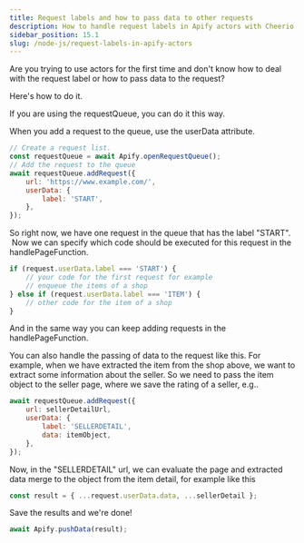 ```yaml
---
title: Request labels and how to pass data to other requests
description: How to handle request labels in Apify actors with Cheerio or Puppeteer Crawler
sidebar_position: 15.1
slug: /node-js/request-labels-in-apify-actors
---
```


Are you trying to use actors for the first time and don't know how to deal with the request label or how to pass data to the request?

Here's how to do it.

If you are using the requestQueue, you can do it this way.

When you add a request to the queue, use the userData attribute.

```js
// Create a request list.
const requestQueue = await Apify.openRequestQueue();
// Add the request to the queue
await requestQueue.addRequest({
    url: 'https://www.example.com/',
    userData: {
        label: 'START',
    },
});
```

So right now, we have one request in the queue that has the label "START".  Now we can specify which code should be executed for this request in the handlePageFunction.

```js
if (request.userData.label === 'START') {
    // your code for the first request for example
    // enqueue the items of a shop
} else if (request.userData.label === 'ITEM') {
    // other code for the item of a shop
}
```

And in the same way you can keep adding requests in the handlePageFunction.

You can also handle the passing of data to the request like this. For example, when we have extracted the item from the shop above, we want to extract some information about the seller. So we need to pass the item object to the seller page, where we save the rating of a seller, e.g..

```js
await requestQueue.addRequest({
    url: sellerDetailUrl,
    userData: {
        label: 'SELLERDETAIL',
        data: itemObject,
    },
});
```

Now, in the "SELLERDETAIL" url, we can evaluate the page and extracted data merge to the object from the item detail, for example like this

```js
const result = { ...request.userData.data, ...sellerDetail };
```

Save the results and we're done!

```js
await Apify.pushData(result);
```
